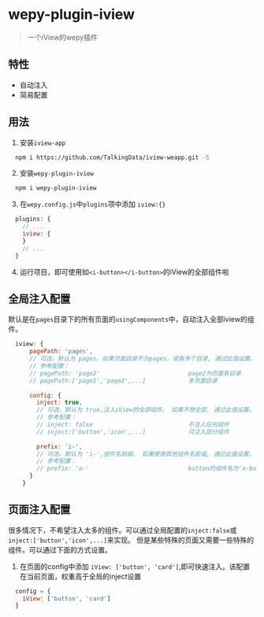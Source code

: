 # wepy-plugin-iview
> 一个iView的wepy插件

## 特性
* 自动注入
* 简易配置

## 用法
1. 安装`iview-app`
```bash
  npm i https://github.com/TalkingData/iview-weapp.git -S
```
2. 安装`wepy-plugin-iview`
```bash
  npm i wepy-plugin-iview
```
3. 在`wepy.config.js`中`plugins`项中添加 `iview:{}`
```javascript
  plugins: {
    // ...
    iview: {
    }
    // ...
  }
```
4. 运行项目，即可使用如`<i-button></i-button>`的iView的全部组件啦

## 全局注入配置

默认是在`pages`目录下的所有页面的`usingComponents`中，自动注入全部iview的组件。
```javascript
  iview: {
      pagePath: 'pages',
      // 可选，默认为 pages。如果页面目录不为pages，或有多个目录, 通过此值设置。
      // 参考配置：
      // pagePath: 'page2'                         page2为页面有目录
      // pagePath:['page1','page2',...]            多页面目录
         
      config: {
        inject: true,
        // 可选，默认为 true,注入iView的全部组件。 如果不想全部, 通过此值设置。
        // 参考配置：
        // inject: false                           不注入任何组件 
        // inject:['button','icon',...]            只注入部分组件
                
        prefix: 'i-',
        // 可选，默认为 'i-',组件名前缀。 如果使用其他组件名前缀, 通过此值设置。
        // 参考配置：
        // prefix: 'a-'                            button的组件名为'a-button'
      }
    }
```

## 页面注入配置

很多情况下，不希望注入太多的组件。可以通过全局配置的`inject:false`或`inject:['button','icon',...]`来实现。
但是某些特殊的页面又需要一些特殊的组件。可以通过下面的方式设置。

1. 在页面的config中添加 `iView: ['button', 'card']`,即可快速注入。该配置在当前页面，权重高于全局的inject设置
```javascript
  config = {
    iView: ['button', 'card']
  }

```
